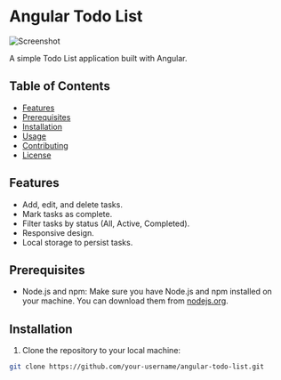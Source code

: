 # Angular Todo List

![Screenshot](screenshot.png)

A simple Todo List application built with Angular.

## Table of Contents

- [Features](#features)
- [Prerequisites](#prerequisites)
- [Installation](#installation)
- [Usage](#usage)
- [Contributing](#contributing)
- [License](#license)

## Features

- Add, edit, and delete tasks.
- Mark tasks as complete.
- Filter tasks by status (All, Active, Completed).
- Responsive design.
- Local storage to persist tasks.

## Prerequisites

- Node.js and npm: Make sure you have Node.js and npm installed on your machine. You can download them from [nodejs.org](https://nodejs.org/).

## Installation

1. Clone the repository to your local machine:

```bash
git clone https://github.com/your-username/angular-todo-list.git
